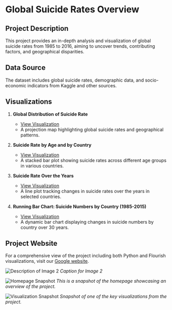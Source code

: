 # Global Suicide Rates Overview

## Project Description
This project provides an in-depth analysis and visualization of global suicide rates from 1985 to 2016, aiming to uncover trends, contributing factors, and geographical disparities.

## Data Source
The dataset includes global suicide rates, demographic data, and socio-economic indicators from Kaggle and other sources.

## Visualizations
1. **Global Distribution of Suicide Rate**
   - [View Visualization](https://public.flourish.studio/visualisation/15447927/)
   - A projection map highlighting global suicide rates and geographical patterns.

2. **Suicide Rate by Age and by Country**
   - [View Visualization](https://public.flourish.studio/visualisation/15447988/)
   - A stacked bar plot showing suicide rates across different age groups in various countries.

3. **Suicide Rate Over the Years**
   - [View Visualization](https://public.flourish.studio/visualisation/15453545/)
   - A line plot tracking changes in suicide rates over the years in selected countries.

4. **Running Bar Chart: Suicide Numbers by Country (1985-2015)**
   - [View Visualization](https://public.flourish.studio/visualisation/15454119/)
   - A dynamic bar chart displaying changes in suicide numbers by country over 30 years.

## Project Website
For a comprehensive view of the project including both Python and Flourish visualizations, visit our [Google website](https://sites.google.com/view/suicide-analysis-ie6600/home).

![Description of Image 2](URL_of_Image_2)
*Caption for Image 2*

![Homepage Snapshot](URL_of_Homepage_Screenshot)
*This is a snapshot of the homepage showcasing an overview of the project.*

![Visualization Snapshot](URL_of_Visualization_Screenshot)
*Snapshot of one of the key visualizations from the project.*
